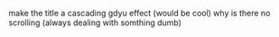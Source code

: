 make the title a cascading gdyu effect (would be cool)
why is there no scrolling (always dealing with somthing dumb) 